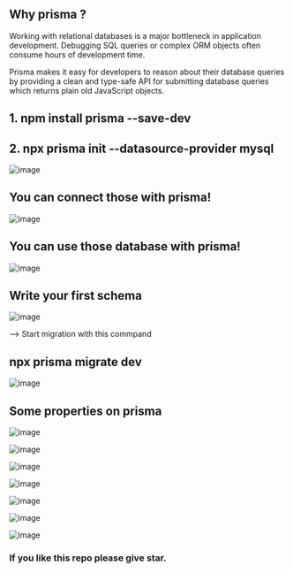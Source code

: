 ## Why prisma ?

<p>Working with relational databases is a major bottleneck in application development. Debugging SQL queries or complex ORM objects often consume hours of development time.

Prisma makes it easy for developers to reason about their database queries by providing a clean and type-safe API for submitting database queries which returns plain old JavaScript objects.</p>

## 1. npm install prisma --save-dev

## 2. npx prisma init --datasource-provider mysql

![image](https://github.com/Soum-ik/Prisma_learning/assets/110479389/efaa8a8f-ff9f-4727-927d-ad1bdce810a8)

## You can connect those with prisma!

![image](https://github.com/Soum-ik/Prisma_learning/assets/110479389/9e3629f5-5027-4708-b404-60015a484875)

## You can use those database with prisma!

![image](https://github.com/Soum-ik/Prisma_learning/assets/110479389/315a86e7-192e-47f2-b709-ef27ebcee86b)

## Write your first schema

![image](https://github.com/Soum-ik/Prisma_learning/assets/110479389/f4807975-573f-4b75-8be7-7dd07f782afc)

--> Start migration with this commpand

## npx prisma migrate dev

![image](https://github.com/Soum-ik/Prisma_learning/assets/110479389/5c9e5ef9-f27e-44a4-a7f1-038a705fea8b)

## Some properties on prisma

![image](https://github.com/Soum-ik/Prisma_learning/assets/110479389/7355fa29-0b8d-4e1d-8163-f34e558efa6e)

![image](https://github.com/Soum-ik/Prisma_learning/assets/110479389/60b63986-75c2-4858-a36e-2397ae10388a)

![image](https://github.com/Soum-ik/Prisma_learning/assets/110479389/61e57ca4-7229-476e-a5d2-439a4457fdc1)

![image](https://github.com/Soum-ik/Prisma_learning/assets/110479389/1f6e71ab-b061-44fa-bcdf-15e381f69e95)

![image](https://github.com/Soum-ik/Prisma_learning/assets/110479389/bf1b57eb-49b2-4f25-b0f5-37e2f1083082)

![image](https://github.com/Soum-ik/Prisma_learning/assets/110479389/cbc0dcd8-5097-4f60-afaf-08929593b537)

![image](https://github.com/Soum-ik/Prisma_learning/assets/110479389/caaf34ba-9a0f-4a02-9b3a-195b2651cd56)

### If you like this repo please give star.
